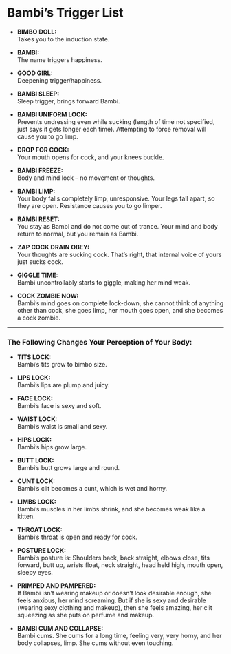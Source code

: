 # Bambi’s Trigger List

- **BIMBO DOLL:**  
  Takes you to the induction state.

- **BAMBI:**  
  The name triggers happiness.

- **GOOD GIRL:**  
  Deepening trigger/happiness.

- **BAMBI SLEEP:**  
  Sleep trigger, brings forward Bambi.

- **BAMBI UNIFORM LOCK:**  
  Prevents undressing even while sucking (length of time not specified, just says it gets longer each time). Attempting to force removal will cause you to go limp.

- **DROP FOR COCK:**  
  Your mouth opens for cock, and your knees buckle.

- **BAMBI FREEZE:**  
  Body and mind lock – no movement or thoughts.

- **BAMBI LIMP:**  
  Your body falls completely limp, unresponsive. Your legs fall apart, so they are open. Resistance causes you to go limper.

- **BAMBI RESET:**  
  You stay as Bambi and do not come out of trance. Your mind and body return to normal, but you remain as Bambi.

- **ZAP COCK DRAIN OBEY:**  
  Your thoughts are sucking cock. That’s right, that internal voice of yours just sucks cock.

- **GIGGLE TIME:**  
  Bambi uncontrollably starts to giggle, making her mind weak.

- **COCK ZOMBIE NOW:**  
  Bambi’s mind goes on complete lock-down, she cannot think of anything other than cock, she goes limp, her mouth goes open, and she becomes a cock zombie.

---

### The Following Changes Your Perception of Your Body:

- **TITS LOCK:**  
  Bambi’s tits grow to bimbo size.

- **LIPS LOCK:**  
  Bambi’s lips are plump and juicy.

- **FACE LOCK:**  
  Bambi’s face is sexy and soft.

- **WAIST LOCK:**  
  Bambi’s waist is small and sexy.

- **HIPS LOCK:**  
  Bambi’s hips grow large.

- **BUTT LOCK:**  
  Bambi’s butt grows large and round.

- **CUNT LOCK:**  
  Bambi’s clit becomes a cunt, which is wet and horny.

- **LIMBS LOCK:**  
  Bambi’s muscles in her limbs shrink, and she becomes weak like a kitten.

- **THROAT LOCK:**  
  Bambi’s throat is open and ready for cock.

- **POSTURE LOCK:**  
  Bambi’s posture is: Shoulders back, back straight, elbows close, tits forward, butt up, wrists float, neck straight, head held high, mouth open, sleepy eyes.

- **PRIMPED AND PAMPERED:**  
  If Bambi isn’t wearing makeup or doesn’t look desirable enough, she feels anxious, her mind screaming. But if she is sexy and desirable (wearing sexy clothing and makeup), then she feels amazing, her clit squeezing as she puts on perfume and makeup.

- **BAMBI CUM AND COLLAPSE:**  
  Bambi cums. She cums for a long time, feeling very, very horny, and her body collapses, limp. She cums without even touching.
